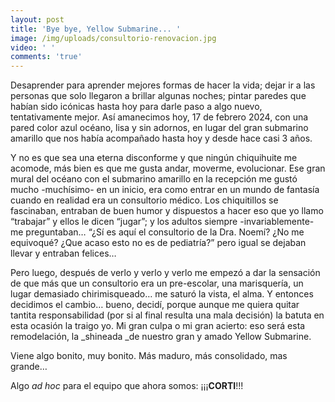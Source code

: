 ```yaml
---
layout: post
title: 'Bye bye, Yellow Submarine... '
image: /img/uploads/consultorio-renovacion.jpg
video: ' '
comments: 'true'
---
```

Desaprender para aprender mejores formas de hacer la vida; dejar ir a las personas que solo llegaron a brillar algunas noches; pintar paredes que habían sido icónicas hasta hoy para darle paso a algo nuevo, tentativamente mejor. Así amanecimos hoy, 17 de febrero 2024, con una pared color azul océano, lisa y sin adornos, en lugar del gran submarino amarillo que nos había acompañado hasta hoy y desde hace casi 3 años. 



Y no es que sea una eterna disconforme y que ningún chiquihuite me acomode, más bien es que me gusta andar, moverme, evolucionar. Ese gran mural del océano con el submarino amarillo en la recepción me gustó mucho -muchísimo- en un inicio, era como entrar en un mundo de fantasía cuando en realidad era un consultorio médico. Los chiquitillos se fascinaban, entraban de buen humor y dispuestos a hacer eso que yo llamo “trabajar” y ellos le dicen “jugar”; y los adultos siempre -invariablemente- me preguntaban… “¿Sí es aquí el consultorio de la Dra. Noemí? ¿No me equivoqué? ¿Que acaso esto no es de pediatría?” pero igual se dejaban llevar y entraban felices…  



Pero luego, después de verlo y verlo y verlo me empezó a dar la sensación de que más que un consultorio era un pre-escolar, una marisquería, un lugar demasiado chirimisqueado… me saturó la vista, el alma. Y entonces decidimos el cambio… bueno, decidí, porque aunque me quiera quitar tantita responsabilidad (por si al final resulta una mala decisión) la batuta en esta ocasión la traigo yo.    Mi gran culpa o mi gran acierto: eso será esta remodelación, la _shineada _de nuestro gran y amado Yellow Submarine.



Viene algo bonito, muy bonito. Más maduro, más consolidado, mas grande… 



Algo _ad hoc_ para el equipo que ahora somos: ¡¡¡**CORTI**!!!
